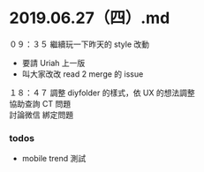 # 2019.06.27（四）.md

０９：３５ 繼續玩一下昨天的 style 改動  
- 要請 Uriah 上一版
- 叫大家改改 read 2 merge 的 issue

１８：４７ 調整 diyfolder 的樣式，依 UX 的想法調整  
協助查詢 CT 問題  
討論微信 綁定問題  

### todos
- mobile trend 測試

